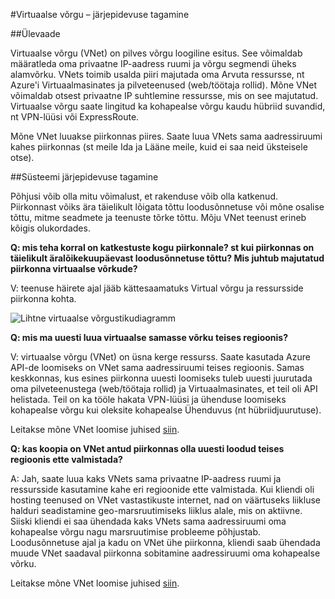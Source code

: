 <properties
    pageTitle="Mida teha, kui ka Azure teenuse häirete mõjutavad Azure virtuaalse võrgu | Microsoft Azure'i"
    description="Siit saate teada, mida teha, kui ka Azure teenuse häirete mõjutavad Azure virtuaalse võrgu."
    services="virtual-network"
    documentationCenter=""
    authors="NarayanAnnamalai"
    manager="jefco"
    editor=""/>

<tags
    ms.service="virtual-network"
    ms.workload="virtual-network"
    ms.tgt_pltfrm="na"
    ms.devlang="na"
    ms.topic="article"
    ms.date="05/16/2016"
    ms.author="narayan;aglick"/>

#<a name="virtual-network--business-continuity"></a>Virtuaalse võrgu – järjepidevuse tagamine

##<a name="overview"></a>Ülevaade

Virtuaalse võrgu (VNet) on pilves võrgu loogiline esitus. See võimaldab määratleda oma privaatne IP-aadress ruumi ja võrgu segmendi üheks alamvõrku. VNets toimib usalda piiri majutada oma Arvuta ressursse, nt Azure'i Virtuaalmasinates ja pilveteenused (web/töötaja rollid). Mõne VNet võimaldab otsest privaatne IP suhtlemine ressursse, mis on see majutatud. Virtuaalse võrgu saate lingitud ka kohapealse võrgu kaudu hübriid suvandid, nt VPN-lüüsi või ExpressRoute.
 
Mõne VNet luuakse piirkonnas piires. Saate luua VNets sama aadressiruumi kahes piirkonnas (st meile Ida ja Lääne meile, kuid ei saa neid üksteisele otse). 

##<a name="business-continuity"></a>Süsteemi järjepidevuse tagamine

Põhjusi võib olla mitu võimalust, et rakenduse võib olla katkenud. Piirkonnast võiks ära täielikult lõigata tõttu loodusõnnetuse või mõne osalise tõttu, mitme seadmete ja teenuste tõrke tõttu. Mõju VNet teenust erineb kõigis olukordades.

**Q: mis teha korral on katkestuste kogu piirkonnale? st kui piirkonnas on täielikult äralõikekuupäevast loodusõnnetuse tõttu? Mis juhtub majutatud piirkonna virtuaalse võrkude?**

V: teenuse häirete ajal jääb kättesaamatuks Virtual võrgu ja ressursside piirkonna kohta.

![Lihtne virtuaalse võrgustikudiagramm](./media/virtual-network-disaster-recovery-guidance/vnet.png)

**Q: mis ma uuesti luua virtuaalse samasse võrku teises regioonis?**

V: virtuaalse võrgu (VNet) on üsna kerge ressurss. Saate kasutada Azure API-de loomiseks on VNet sama aadressiruumi teises regioonis. Samas keskkonnas, kus esines piirkonna uuesti loomiseks tuleb uuesti juurutada oma pilveteenustega (web/töötaja rollid) ja Virtuaalmasinates, et teil oli API helistada. Teil on ka tööle hakata VPN-lüüsi ja ühenduse loomiseks kohapealse võrgu kui oleksite kohapealse Ühenduvus (nt hübriidjuurutuse).

Leitakse mõne VNet loomise juhised [siin](./virtual-networks-create-vnet-arm-pportal.md). 

**Q: kas koopia on VNet antud piirkonnas olla uuesti loodud teises regioonis ette valmistada?**

A: Jah, saate luua kaks VNets sama privaatne IP-aadress ruumi ja ressursside kasutamine kahe eri regioonide ette valmistada. Kui kliendi oli hosting teenused on VNet vastastikuste internet, nad on väärtuseks liikluse halduri seadistamine geo-marsruutimiseks liiklus alale, mis on aktiivne. Siiski kliendi ei saa ühendada kaks VNets sama aadressiruumi oma kohapealse võrgu nagu marsruutimise probleeme põhjustab. Loodusõnnetuse ajal ja kadu on VNet ühe piirkonna, kliendi saab ühendada muude VNet saadaval piirkonna sobitamine aadressiruumi oma kohapealse võrku.

Leitakse mõne VNet loomise juhised [siin](./virtual-networks-create-vnet-arm-pportal.md).
